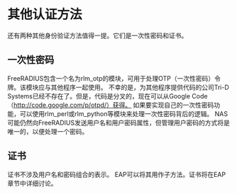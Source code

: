 # 其他认证方法
还有两种其他身份验证方法值得一提。它们是一次性密码和证书。
## 一次性密码
FreeRADIUS包含一个名为rlm_otp的模块，可用于处理OTP（一次性密码）令牌。该模块应与其他程序一起使用。
不幸的是，为其他程序提供代码的公司Tri-D Systems已经不存在了。但是，代码是分叉的，现在可以从Google Code（http://code.google.com/p/otpd/）获得。
如果要实现自己的一次性密码功能，可以使用rlm_perl或rlm_python等模块来处理一次性密码背后的逻辑。 NAS可能仍然向FreeRADIUS发送用户名和用户密码属性，但管理用户密码的方式将是唯一的，以便处理一个密码。
## 证书
证书不涉及用户名和密码组合的表示。 EAP可以将其用作子方法。证书将在EAP章节中详细讨论。